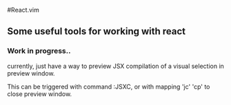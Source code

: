 #React.vim

## Some useful tools for working with react

### Work in progress..


currently, just have a way to preview JSX compilation of a visual selection in preview window.

This can be triggered with command :JSXC, or with mapping 'jc' 
'cp' to close preview window.
